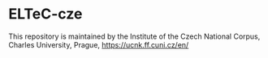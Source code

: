 # ELTeC-cze
This repository is maintained by the Institute of the Czech National Corpus, Charles University, Prague, https://ucnk.ff.cuni.cz/en/
